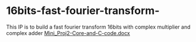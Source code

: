 # 16bits-fast-fourier-transform-
This IP is to build a fast fourier transform 16bits with complex multiplier and complex adder
[Mini_Proj2-Core-and-C-code.docx](https://github.com/4DV4NC3M3N7/16bits-fast-fourier-transform-/files/7819673/Mini_Proj2-Core-and-C-code.docx)
